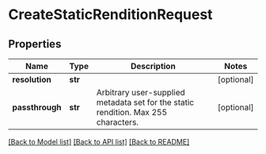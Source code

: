 # CreateStaticRenditionRequest

## Properties
Name | Type | Description | Notes
------------ | ------------- | ------------- | -------------
**resolution** | **str** |  | [optional]
**passthrough** | **str** | Arbitrary user-supplied metadata set for the static rendition. Max 255 characters. | [optional]

[[Back to Model list]](../README.md#documentation-for-models) [[Back to API list]](../README.md#documentation-for-api-endpoints) [[Back to README]](../README.md)


